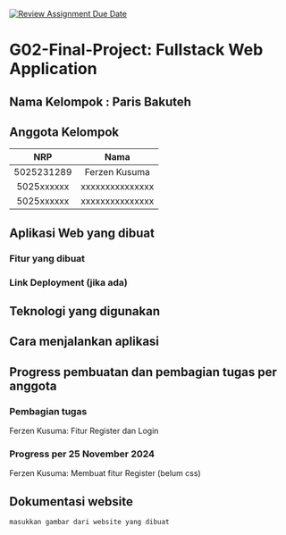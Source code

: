 [![Review Assignment Due Date](https://classroom.github.com/assets/deadline-readme-button-22041afd0340ce965d47ae6ef1cefeee28c7c493a6346c4f15d667ab976d596c.svg)](https://classroom.github.com/a/K32wTABb)
# G02-Final-Project: Fullstack Web Application

## Nama Kelompok : Paris Bakuteh

## Anggota Kelompok
| NRP | Nama |
|:-----------:|:--------:|
| 5025231289  | Ferzen Kusuma  |
| 5025xxxxxx  | xxxxxxxxxxxxxxx  |
| 5025xxxxxx  | xxxxxxxxxxxxxxx  |

## Aplikasi Web yang dibuat

### Fitur yang dibuat

### Link Deployment (jika ada)

## Teknologi yang digunakan

## Cara menjalankan aplikasi

## Progress pembuatan dan pembagian tugas per anggota

### Pembagian tugas
Ferzen Kusuma: Fitur Register dan Login

### Progress per 25 November 2024
Ferzen Kusuma: Membuat fitur Register (belum css)

## Dokumentasi website
`masukkan gambar dari website yang dibuat`
